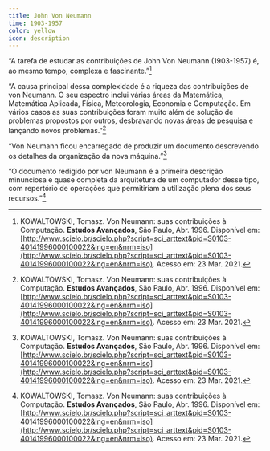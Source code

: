 ```yaml
---
title: John Von Neumann
time: 1903-1957
color: yellow
icon: description
---
```


“A tarefa de estudar as contribuições de John Von Neumann (1903-1957) é, ao mesmo tempo, complexa e fascinante.”[^kowaltowski]

“A causa principal dessa complexidade é a riqueza das contribuições de von Neumann. O seu espectro inclui várias áreas da Matemática, Matemática Aplicada, Física, Meteorologia, Economia e Computação. Em vários casos as suas contribuições foram muito além de solução de problemas propostos por outros, desbravando novas áreas de pesquisa e lançando novos problemas.”[^kowaltowski]

“Von Neumann ficou encarregado de produzir um documento descrevendo os detalhes da organização da nova máquina.”[^kowaltowski]

“O documento redigido por von Neumann é a primeira descrição minunciosa e quase completa da arquitetura de um computador desse tipo, com repertório de operações que permitiriam a utilização plena dos seus recursos.”[^kowaltowski]

[^kowaltowski]: KOWALTOWSKI, Tomasz. Von Neumann: suas contribuições à Computação. **Estudos Avançados**, São Paulo, Abr. 1996. Disponível em: [http://www.scielo.br/scielo.php?script=sci_arttext&pid=S0103-40141996000100022&lng=en&nrm=iso](http://www.scielo.br/scielo.php?script=sci_arttext&pid=S0103-40141996000100022&lng=en&nrm=iso). Acesso em: 23 Mar. 2021.